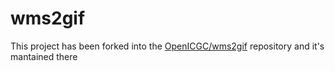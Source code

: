 # wms2gif
This project has been forked into the [OpenICGC/wms2gif](https://github.com/OpenICGC/wms2gif) repository and it's mantained there
